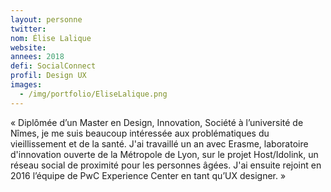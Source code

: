 ```yaml
---
layout: personne
twitter: 
nom: Élise Lalique
website:
annees: 2018
defi: SocialConnect
profil: Design UX
images:
  - /img/portfolio/EliseLalique.png
---
```


« Diplômée d’un Master en Design, Innovation, Société à l’université de
Nîmes, je me suis beaucoup intéressée aux problématiques du
vieillissement et de la santé. J'ai travaillé un an avec Erasme,
laboratoire d'innovation ouverte de la Métropole de Lyon, sur le
projet Host/Idolink, un réseau social de proximité pour les personnes
âgées. J'ai ensuite rejoint en 2016 l’équipe de PwC Experience
Center en tant qu’UX designer. »
